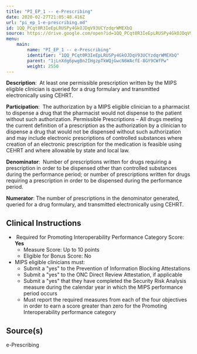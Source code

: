 ```yaml
---
title: "PI_EP_1 -- e-Prescribing"
date: 2020-02-27T21:05:48.416Z
url: "pi_ep_1-e-prescribing.md"
id: 1QQ_PCqt0R3IeEpLRUSPy4GkOJDqV93UCYzdqrWMEXbQ
source: https://drive.google.com/open?id=1QQ_PCqt0R3IeEpLRUSPy4GkOJDqV93UCYzdqrWMEXbQ
menu:
    main:
        name: "PI_EP_1 -- e-Prescribing"
        identifier: "1QQ_PCqt0R3IeEpLRUSPy4GkOJDqV93UCYzdqrWMEXbQ"
        parent: "1jLnXdg6pwgBn2IHgzpTkWQjGwcN6WAcfE-8GY9CWfPw"
        weight: 2550
---
```

**Description**:  At least one permissible prescription written by the MIPS eligible clinician is queried for a drug formulary and transmitted electronically using CEHRT.

**Participation**:  The authorization by a MIPS eligible clinician to a pharmacist to dispense a drug that the pharmacist would not dispense to the patient without such authorization. Permissible Prescriptions – All drugs meeting the current definition of a prescription as the authorization by a clinician to dispense a drug that would not be dispensed without such authorization and may include electronic prescriptions of controlled substances where creation of an electronic prescription for the medication is feasible using CEHRT and where allowable by state and local law. 

**Denominator**:  Number of prescriptions written for drugs requiring a prescription in order to be dispensed other than controlled substances during the performance period; or number of prescriptions written for drugs requiring a prescription in order to be dispensed during the performance period.

**Numerator**: The number of prescriptions in the denominator generated, queried for a drug formulary, and transmitted electronically using CEHRT.

## Clinical Instructions

*  Required for Promoting Interoperability Performance Category Score: <strong>Yes</strong>
    * Measure Score: Up to 10 points
    * Eligible for Bonus Score: No
* MIPS eligible clinicians must:
    * Submit a "yes" to the Prevention of Information Blocking Attestations
    * Submit a "yes" to the ONC Direct Review Attestation, if applicable
    * Submit a "yes" that they have completed the Security Risk Analysis measure during the calendar year in which the MIPS performance period occurs
    * Must report the required measures from each of the four objectives in order to earn a score greater than zero for the Promoting Interoperability performance category

## Source(s)

e-Prescribing

